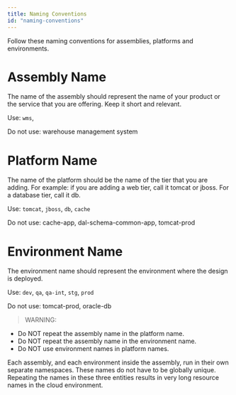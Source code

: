 ```yaml
---
title: Naming Conventions
id: "naming-conventions"
---
```


Follow these naming conventions for assemblies, platforms and environments.

# Assembly Name

The name of the assembly should represent the name of your product or the service that you are offering. Keep it short and relevant.

Use: `wms`,

Do not use: warehouse management system

# Platform Name

The name of the platform should be the name of the tier that you are adding. For example: if you are adding a web tier, call it tomcat or jboss. For a database tier, call it db.

Use: `tomcat`, `jboss`, `db`, `cache`

Do not use: cache-app, dal-schema-common-app, tomcat-prod

# Environment Name

The environment name should represent the environment where the design is deployed.

Use: `dev`, `qa`, `qa-int`, `stg`, `prod`

Do not use: tomcat-prod, oracle-db

> WARNING:
>
* Do NOT repeat the assembly name in the platform name.
* Do NOT repeat the assembly name in the environment name.
* Do NOT use environment names in platform names.

Each assembly, and each environment inside the assembly, run in their own separate namespaces. These names do not have to be globally unique. Repeating the names in these three entities results in very long resource names in the cloud environment.  
